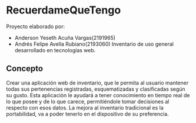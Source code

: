 # RecuerdameQueTengo
Proyecto elaborado por:
* Anderson Yeseth Acuña Vargas(2191965)
* Andrés Felipe Avella Rubiano(2193060)
Inventario de uso general desarrollado en tecnologías web.

## Concepto
Crear una aplicación web de inventario, que le permita al usuario mantener todas sus
pertenencias registradas, esquematizadas y clasificadas según su gusto. Esta aplicación
le ayudará a tener conocimiento en tiempo real de lo que posee y de lo que carece,
permitiéndole tomar decisiones al respecto con esos datos. La mejora al inventario
tradicional es la portabilidad, va a poder tenerlo en el dispositivo de su preferencia.
